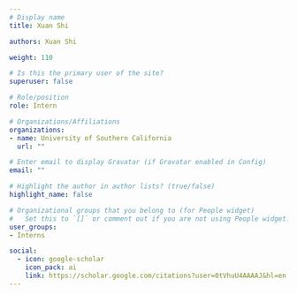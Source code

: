 ```yaml
---
# Display name
title: Xuan Shi

authors: Xuan Shi

weight: 110

# Is this the primary user of the site?
superuser: false

# Role/position
role: Intern

# Organizations/Affiliations
organizations:
- name: University of Southern California
  url: ""

# Enter email to display Gravatar (if Gravatar enabled in Config)
email: ""

# Highlight the author in author lists? (true/false)
highlight_name: false

# Organizational groups that you belong to (for People widget)
#   Set this to `[]` or comment out if you are not using People widget.
user_groups:
- Interns

social:
  - icon: google-scholar
    icon_pack: ai
    link: https://scholar.google.com/citations?user=0tVhuU4AAAAJ&hl=en
---
```

